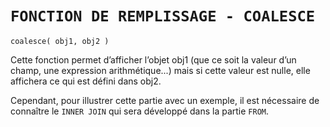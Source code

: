 # **`FONCTION DE REMPLISSAGE - COALESCE`**

```JS
coalesce( obj1, obj2 )
```

Cette fonction permet d’afficher l’objet obj1 (que ce soit la valeur d’un champ, une expression arithmétique...) mais si cette valeur est nulle, elle affichera ce qui est défini dans obj2.

Cependant, pour illustrer cette partie avec un exemple, il est nécessaire de connaître le `INNER JOIN` qui sera développé dans la partie `FROM`.
